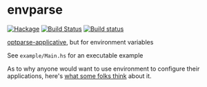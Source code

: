 envparse
========
[![Hackage](https://budueba.com/hackage/envparse)](https://hackage.haskell.org/package/envparse)
[![Build Status](https://secure.travis-ci.org/supki/envparse.png?branch=master)](https://travis-ci.org/supki/envparse)
[![Build status](https://github.com/supki/envparse/actions/workflows/ci.yml/badge.svg)](https://github.com/supki/envparse/actions/workflows/ci.yml)

[optparse-applicative][0], but for environment variables

See `example/Main.hs` for an executable example

As to why anyone would want to use environment to configure their applications, here's [what some folks think][1] about it.

  [0]: https://hackage.haskell.org/package/optparse-applicative
  [1]: https://12factor.net/config
